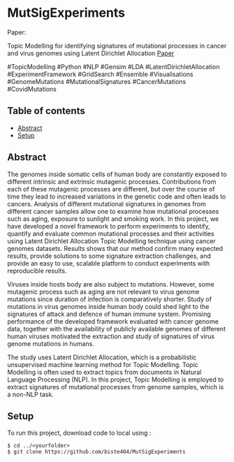# MutSigExperiments

Paper: 

Topic Modelling for identifying signatures of mutational processes in cancer and virus genomes using Latent Dirichlet Allocation
[Paper](Paper.pdf)

#TopicModelling #Python #NLP #Gensim #LDA #LatentDirichletAllocation #ExperimentFramework #GridSearch #Ensemble #Visualisations #GenomeMutations #MutationalSignatures #CancerMutations #CovidMutations

## Table of contents
* [Abstract](#abstract)
* [Setup](#setup)

## Abstract
The genomes inside somatic cells of human body are constantly exposed to different intrinsic and extrinsic mutagenic processes. Contributions from each of these mutagenic processes are different, but over the course of time they lead to increased variations in the genetic code and often leads to cancers. Analysis of different mutational signatures in genomes from different cancer samples allow one to examine how mutational processes such as aging, exposure to sunlight and smoking work. In this project, we have developed a novel framework to perform experiments to identify, quantify and evaluate common mutational processes and their activities using Latent Dirichlet Allocation Topic Modelling technique using cancer genomes datasets. Results shows that our method confirm many expected results, provide solutions to some signature extraction challenges, and provide an easy to use, scalable platform to conduct experiments with reproducible results.

Viruses inside hosts body are also subject to mutations. However, some mutagenic process such as aging are not relevant to virus genome mutations since duration of infection is comparatively shorter. Study of mutations in virus genomes inside human body could shed light to the signatures of attack and defence of human immune system. Promising performance of the developed framework evaluated with cancer genome data, together with the availability of publicly available genomes of different human viruses motivated the extraction and study of signatures of virus genome mutations in humans.

The study uses Latent Dirichlet Allocation, which is a probabilistic unsupervised machine learning method for Topic Modelling. Topic Modelling is often used to extract topics from documents in Natural Language Processing (NLP). In this project, Topic Modelling is employed to extract signatures of mutational processes from genome samples, which is a non-NLP task.
	
## Setup
To run this project, download code to local using :

```
$ cd ../<yourfolder>
$ git clone https://github.com/biste404/MutSigExperiments
```


